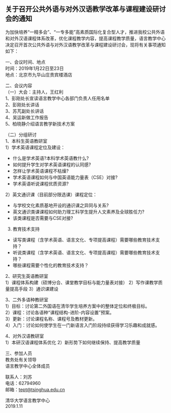 ## 关于召开公共外语与对外汉语教学改革与课程建设研讨会的通知

为加快培养“一精多会”、“一专多能”高素质国际化复合型人才，推进我校公共外语和对外汉语课程体系改革，优化课程教学内容，提高课程教学质量，语言教学中心决定召开首次公共外语与对外汉语教学改革与课程建设研讨会，现将有关事项通知如下：

一、会议时间、地点<br>
时间：2019年1月22日至23日<br>
地点：北京市九华山庄贵宾楼酒店<br>

二、会议内容<br>
（一）大会：主持人，王红利<br>
1、彭刚处长宣读语言教学中心各部门负责人任用名单<br>
2、彭刚处长讲话<br>
3、苏芃副处长讲话<br>
4、吴运新做工作报告<br>
5、柏晓静介绍语言教学新技术方案<br>

（二）分组研讨<br>
1、本科生英语教研室<br>
1）学术英语课程定位及建设：
+ 什么是学术英语?本科学术英语教什么?
+ 如何提升学生对学术英语课程的认同感?
+ 怎样让学术英语课程不枯燥?
+ 学术英语课程如何与中国英语能力量表（CSE）对接?
+ 学术英语听说课程优质资源?

2）英文通识课（目前部分限选课）课程定位：<br>
+ 与学校文化素质基地开设的通识课之异同与关系?
+ 英文通识类课课程如何助力理工科学生提升人文素养及全球胜任力?
+ 该类课程是否需要与CSE对接?

3) 教育技术支持<br>
+ 读写类课程（含学术英语、语言文化、专项提高课程）需要哪些教育技术支持？
+ 听说类课程（含学术英语、语言文化、专项提高课程）需要哪些教育技术支持？
+ 哪些课程需要个性化的教育技术支持？

2、研究生英语教研室<br>
1）课程体系构建（硕博分合、课堂教学目标与能力量表对接）
2）写作课教学质量提高手段
3）通识课建设

3、二外多语种教研室<br>
1）目标：讨论第二外国语在清华学生培养方案中的整体定位和终极目标。       
2）课程：讨论各语种“课程结构-进阶-内容设置”预案。       
3）更新：讨论课程名称、课程号及教材更新。       
4）入门：讨论如何使学生在一门新语言入门阶段持续获得学习乐趣和成就感。

4、对外汉语教研室<br>
1）本研汉语课程体系优化
2）新形势下如何继续保持、提高教学质量

三、参加人员<br>
教务处有关领导<br>
语言教学中心全体成员<br>

联系人：刘苏<br>
电话：62794960<br>
邮箱：tept@tsinghua.edu.cn<br>

清华大学语言教学中心<br>
2019.1.11
